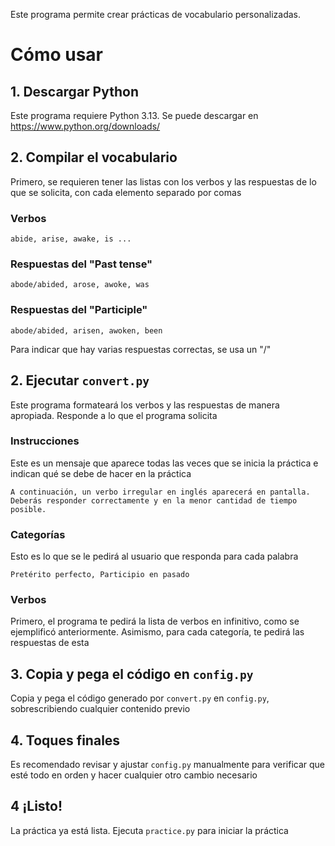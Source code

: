 Este programa permite crear prácticas de vocabulario personalizadas.

# Cómo usar
## 1. Descargar Python
Este programa requiere Python 3.13. Se puede descargar en <https://www.python.org/downloads/>
## 2. Compilar el vocabulario
Primero, se requieren tener las listas con los verbos y las respuestas de lo que se solicita, con cada elemento separado por comas
### Verbos
```
abide, arise, awake, is ...
```
### Respuestas del "Past tense"
```
abode/abided, arose, awoke, was
```
### Respuestas del "Participle"
```
abode/abided, arisen, awoken, been
```
Para indicar que hay varias respuestas correctas, se usa un "/"
## 2. Ejecutar `convert.py`
Este programa formateará los verbos y las respuestas de manera apropiada. Responde a lo que el programa solicita
### Instrucciones
Este es un mensaje que aparece todas las veces que se inicia la práctica e indican qué se debe de hacer en la práctica
```
A continuación, un verbo irregular en inglés aparecerá en pantalla. Deberás responder correctamente y en la menor cantidad de tiempo posible.
```
### Categorías
Esto es lo que se le pedirá al usuario que responda para cada palabra
```
Pretérito perfecto, Participio en pasado
```
### Verbos
Primero, el programa te pedirá la lista de verbos en infinitivo, como se ejemplificó anteriormente. Asimismo, para cada categoría, te pedirá las respuestas de esta
## 3. Copia y pega el código en `config.py`
Copia y pega el código generado por `convert.py` en `config.py`, sobrescribiendo cualquier contenido previo
## 4. Toques finales
Es recomendado revisar y ajustar `config.py` manualmente para verificar que esté todo en orden y hacer cualquier otro cambio necesario
## 4 ¡Listo!
La práctica ya está lista. Ejecuta `practice.py` para iniciar la práctica
